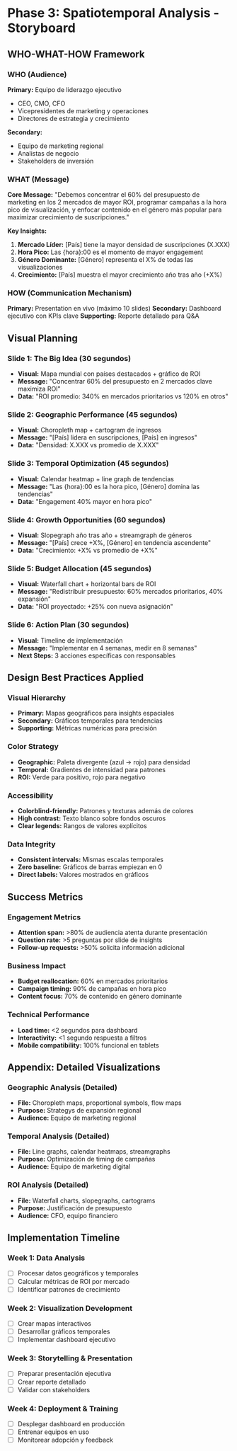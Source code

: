 # Phase 3: Spatiotemporal Analysis - Storyboard

## WHO-WHAT-HOW Framework

### WHO (Audience)
**Primary:** Equipo de liderazgo ejecutivo
- CEO, CMO, CFO
- Vicepresidentes de marketing y operaciones
- Directores de estrategia y crecimiento

**Secondary:** 
- Equipo de marketing regional
- Analistas de negocio
- Stakeholders de inversión

### WHAT (Message)
**Core Message:** "Debemos concentrar el 60% del presupuesto de marketing en los 2 mercados de mayor ROI, programar campañas a la hora pico de visualización, y enfocar contenido en el género más popular para maximizar crecimiento de suscripciones."

**Key Insights:**
1. **Mercado Líder:** [País] tiene la mayor densidad de suscripciones (X.XXX)
2. **Hora Pico:** Las {hora}:00 es el momento de mayor engagement
3. **Género Dominante:** [Género] representa el X% de todas las visualizaciones
4. **Crecimiento:** [País] muestra el mayor crecimiento año tras año (+X%)

### HOW (Communication Mechanism)
**Primary:** Presentation en vivo (máximo 10 slides)
**Secondary:** Dashboard ejecutivo con KPIs clave
**Supporting:** Reporte detallado para Q&A

## Visual Planning

### Slide 1: The Big Idea (30 segundos)
- **Visual:** Mapa mundial con países destacados + gráfico de ROI
- **Message:** "Concentrar 60% del presupuesto en 2 mercados clave maximiza ROI"
- **Data:** "ROI promedio: 340% en mercados prioritarios vs 120% en otros"

### Slide 2: Geographic Performance (45 segundos)
- **Visual:** Choropleth map + cartogram de ingresos
- **Message:** "[País] lidera en suscripciones, [País] en ingresos"
- **Data:** "Densidad: X.XXX vs promedio de X.XXX"

### Slide 3: Temporal Optimization (45 segundos)
- **Visual:** Calendar heatmap + line graph de tendencias
- **Message:** "Las {hora}:00 es la hora pico, [Género] domina las tendencias"
- **Data:** "Engagement 40% mayor en hora pico"

### Slide 4: Growth Opportunities (60 segundos)
- **Visual:** Slopegraph año tras año + streamgraph de géneros
- **Message:** "[País] crece +X%, [Género] en tendencia ascendente"
- **Data:** "Crecimiento: +X% vs promedio de +X%"

### Slide 5: Budget Allocation (45 segundos)
- **Visual:** Waterfall chart + horizontal bars de ROI
- **Message:** "Redistribuir presupuesto: 60% mercados prioritarios, 40% expansión"
- **Data:** "ROI proyectado: +25% con nueva asignación"

### Slide 6: Action Plan (30 segundos)
- **Visual:** Timeline de implementación
- **Message:** "Implementar en 4 semanas, medir en 8 semanas"
- **Next Steps:** 3 acciones específicas con responsables

## Design Best Practices Applied

### Visual Hierarchy
- **Primary:** Mapas geográficos para insights espaciales
- **Secondary:** Gráficos temporales para tendencias
- **Supporting:** Métricas numéricas para precisión

### Color Strategy
- **Geographic:** Paleta divergente (azul → rojo) para densidad
- **Temporal:** Gradientes de intensidad para patrones
- **ROI:** Verde para positivo, rojo para negativo

### Accessibility
- **Colorblind-friendly:** Patrones y texturas además de colores
- **High contrast:** Texto blanco sobre fondos oscuros
- **Clear legends:** Rangos de valores explícitos

### Data Integrity
- **Consistent intervals:** Mismas escalas temporales
- **Zero baseline:** Gráficos de barras empiezan en 0
- **Direct labels:** Valores mostrados en gráficos

## Success Metrics

### Engagement Metrics
- **Attention span:** >80% de audiencia atenta durante presentación
- **Question rate:** >5 preguntas por slide de insights
- **Follow-up requests:** >50% solicita información adicional

### Business Impact
- **Budget reallocation:** 60% en mercados prioritarios
- **Campaign timing:** 90% de campañas en hora pico
- **Content focus:** 70% de contenido en género dominante

### Technical Performance
- **Load time:** <2 segundos para dashboard
- **Interactivity:** <1 segundo respuesta a filtros
- **Mobile compatibility:** 100% funcional en tablets

## Appendix: Detailed Visualizations

### Geographic Analysis (Detailed)
- **File:** Choropleth maps, proportional symbols, flow maps
- **Purpose:** Strategys de expansión regional
- **Audience:** Equipo de marketing regional

### Temporal Analysis (Detailed)
- **File:** Line graphs, calendar heatmaps, streamgraphs
- **Purpose:** Optimización de timing de campañas
- **Audience:** Equipo de marketing digital

### ROI Analysis (Detailed)
- **File:** Waterfall charts, slopegraphs, cartograms
- **Purpose:** Justificación de presupuesto
- **Audience:** CFO, equipo financiero

## Implementation Timeline

### Week 1: Data Analysis
- [ ] Procesar datos geográficos y temporales
- [ ] Calcular métricas de ROI por mercado
- [ ] Identificar patrones de crecimiento

### Week 2: Visualization Development
- [ ] Crear mapas interactivos
- [ ] Desarrollar gráficos temporales
- [ ] Implementar dashboard ejecutivo

### Week 3: Storytelling & Presentation
- [ ] Preparar presentación ejecutiva
- [ ] Crear reporte detallado
- [ ] Validar con stakeholders

### Week 4: Deployment & Training
- [ ] Desplegar dashboard en producción
- [ ] Entrenar equipos en uso
- [ ] Monitorear adopción y feedback
